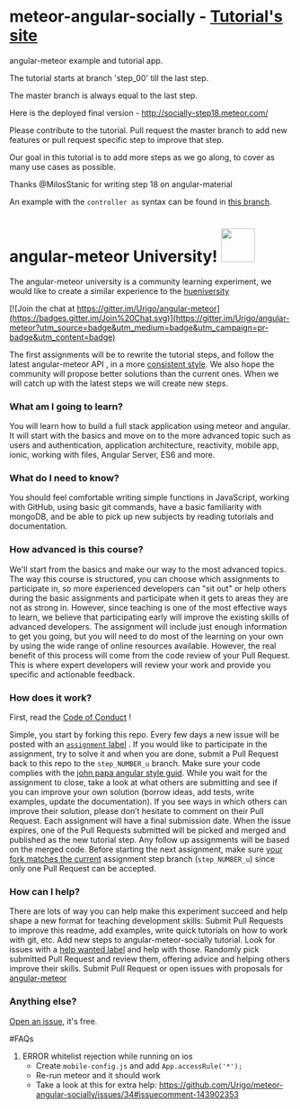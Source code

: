 # meteor-angular-socially - [Tutorial's site](http://angularjs.meteor.com/tutorial)
angular-meteor example and tutorial app.

The tutorial starts at branch 'step_00' till the last step.

The master branch is always equal to the last step.

Here is the deployed final version - http://socially-step18.meteor.com/

Please contribute to the tutorial.
Pull request the master branch to add new features or pull request specific step to improve that step.

Our goal in this tutorial is to add more steps as we go along, to cover as many use cases as possible.

Thanks @MilosStanic for writing step 18 on angular-material

An example with the `controller as` syntax can be found in [this branch](https://github.com/Urigo/meteor-angular-socially/tree/step_12_controller_as_vm).

# angular-meteor University! <a href="http://angularjs.meteor.com/"><img src="http://angularjs.meteor.com/images/logo-large.png" width="60" height="60" /></a>  

The angular-meteor university is a community learning experiment, we would like to create a similar experience to the [hueniversity](https://github.com/hueniverse/hueniversity)


[![Join the chat at https://gitter.im/Urigo/angular-meteor](https://badges.gitter.im/Join%20Chat.svg)](https://gitter.im/Urigo/angular-meteor?utm_source=badge&utm_medium=badge&utm_campaign=pr-badge&utm_content=badge)

The first assignments will be to rewrite the tutorial steps, and follow the latest angular-meteor API , in a more [consistent style](https://github.com/johnpapa/angular-styleguide).
We also hope the community will propose better solutions than the current ones.
When we will catch up with the latest steps we will create new steps.

### What am I going to learn?
You will learn how to build a full stack application using meteor and angular. It will start with the basics and move on to the more advanced topic such as users and authentication, application architecture, reactivity, mobile app, ionic, working with files, Angular Server, ES6 and more.


### What do I need to know?
You should feel comfortable writing simple functions in JavaScript, working with GitHub, using basic git commands, have a basic familiarity with mongoDB, and be able to pick up new subjects by reading tutorials and documentation.

### How advanced is this course?
We'll start from the basics and make our way to the most advanced topics. The way this course is structured, you can choose which assignments to participate in, so more experienced developers can "sit out" or help others during the basic assignments and participate when it gets to areas they are not as strong in. However, since teaching is one of the most effective ways to learn, we believe that participating early will improve the existing skills of advanced developers.
The assignment will include just enough information to get you going, but you will need to do most of the learning on your own by using the wide range of online resources available. However, the real benefit of this process will come from the code review of your Pull Request. This is where expert developers will review your work and provide you specific and actionable feedback.

### How does it work?
First, read the [Code of Conduct](https://github.com/Urigo/meteor-angular-socially/blob/master/COC.md) !

Simple, you start by forking this repo.
Every few days a new issue will be posted with an [`assignment` label](https://github.com/Urigo/meteor-angular-socially/labels/assignment)
. If you would like to participate in the assignment, try to solve it and when you are done, submit a Pull Request back to this repo to the `step_NUMBER_u` branch. Make sure your code complies with the [john papa angular style guid](https://github.com/johnpapa/angular-styleguide).
While you wait for the assignment to close, take a look at what others are submitting and see if you can improve your own solution (borrow ideas, add tests, write examples, update the documentation). If you see ways in which others can improve their solution, please don’t hesitate to comment on their Pull Request.
Each assignment will have a final submission date. When the issue expires, one of the Pull Requests submitted will be picked and merged and published as the new tutorial step. Any follow up assignments will be based on the merged code.
Before starting the next assignment, make sure [your fork matches the current](https://github.com/Urigo/meteor-angular-socially/blob/master/guides/git.md ) assignment step branch (`step_NUMBER_u`) since only one Pull Request can be accepted.

### How can I help?

There are lots of way you can help make this experiment succeed and help shape a new format for teaching development skills:
Submit Pull Requests to improve this readme, add examples, write quick tutorials on how to work with git, etc.
Add new steps to angular-meteor-socially tutorial.
Look for issues with a [help wanted label](https://github.com/Urigo/meteor-angular-socially/labels/help%20wanted) and help with those.
Randomly pick submitted Pull Request and review them, offering advice and helping others improve their skills.
Submit Pull Request or open issues with proposals for [angular-meteor](https://github.com/Urigo/angular-meteor) 

### Anything else?
[Open an issue](https://github.com/Urigo/meteor-angular-socially/issues/new), it's free.

#FAQs
1. ERROR whitelist rejection while running on ios
   * Create ```mobile-config.js``` and add ```App.accessRule('*');```
   * Re-run meteor and it should work
   * Take a look at this for extra help: https://github.com/Urigo/meteor-angular-socially/issues/34#issuecomment-143902353



